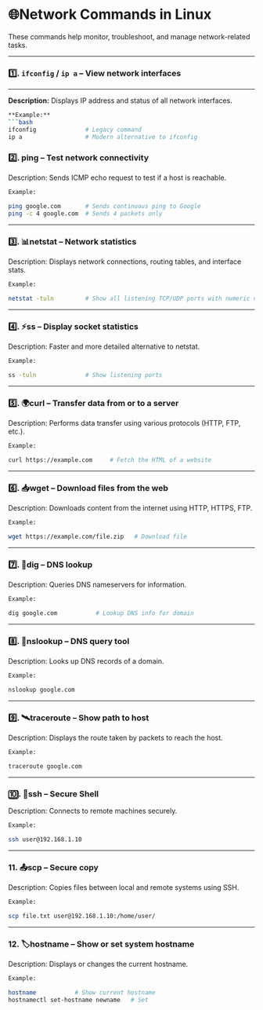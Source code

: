 # 🌐Network Commands in Linux

These commands help monitor, troubleshoot, and manage network-related tasks.

---

### 1️⃣. `ifconfig` / `ip a` – View network interfaces
___
**Description:** Displays IP address and status of all network interfaces.
```bash  
**Example:**  
```bash
ifconfig              # Legacy command
ip a                  # Modern alternative to ifconfig
```


### 2️⃣. ping – Test network connectivity

Description: Sends ICMP echo request to test if a host is reachable.
```bash
Example:

ping google.com       # Sends continuous ping to Google
ping -c 4 google.com  # Sends 4 packets only

```
---

###  3️⃣. 📊netstat – Network statistics

Description: Displays network connections, routing tables, and interface stats.
```bash
Example:

netstat -tuln         # Show all listening TCP/UDP ports with numeric output

```
---

### 4️⃣. ⚡ss – Display socket statistics

Description: Faster and more detailed alternative to netstat.

```bash
Example:

ss -tuln              # Show listening ports

```
---

### 5️⃣. 🌍curl – Transfer data from or to a server

Description: Performs data transfer using various protocols (HTTP, FTP, etc.).

```bash
Example:

curl https://example.com     # Fetch the HTML of a website

```
---

### 6️⃣. 📥wget – Download files from the web

Description: Downloads content from the internet using HTTP, HTTPS, FTP.

```bash
Example:

wget https://example.com/file.zip   # Download file
```

---

### 7️⃣. 🧠dig – DNS lookup

Description: Queries DNS nameservers for information.

```bash
Example:

dig google.com           # Lookup DNS info for domain

```
---

### 8️⃣. 🔎nslookup – DNS query tool

Description: Looks up DNS records of a domain.

```bash
Example:

nslookup google.com

```
---

### 9️⃣. 🛰️traceroute – Show path to host

Description: Displays the route taken by packets to reach the host.

```bash
Example:

traceroute google.com

```
---

### 🔟. 🔐ssh – Secure Shell

Description: Connects to remote machines securely.

```bash
Example:

ssh user@192.168.1.10

```
---

### 11. 📤scp – Secure copy

Description: Copies files between local and remote systems using SSH.

```bash
Example:

scp file.txt user@192.168.1.10:/home/user/

```
---

### 12. 🏷️hostname – Show or set system hostname

Description: Displays or changes the current hostname.

```bash
Example:

hostname           # Show current hostname
hostnamectl set-hostname newname   # Set

```